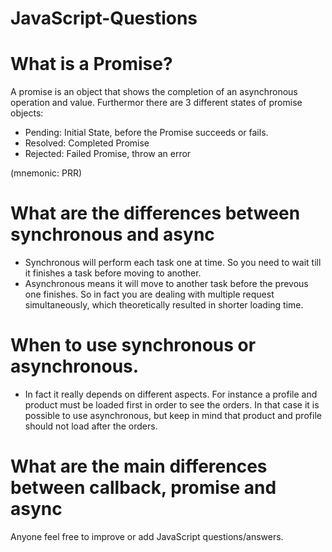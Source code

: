# JavaScript-Questions

# What is a Promise?
A promise is an object that shows the completion of an asynchronous operation and value. Furthermor there are 3 different states of promise objects:
  - Pending: Initial State, before the Promise succeeds or fails.
  - Resolved: Completed Promise
  - Rejected: Failed Promise, throw an error

(mnemonic: PRR) 

# What are the differences between synchronous  and async
  - Synchronous will perform each task one at time. So you need to wait till it finishes a task before moving to another. 
  - Asynchronous means it will move to another task before the prevous one finishes. So in fact you are dealing with multiple request simultaneously, which             theoretically resulted in shorter loading time. 

# When to use synchronous or asynchronous.
  - In fact it really depends on different aspects. For instance a profile and product must be loaded first in order to see the orders. In that case it is possible to use asynchronous, but keep in mind that product and profile should not load after the orders. 

# What are the main differences between callback, promise and async

Anyone feel free to improve or add JavaScript questions/answers. 
